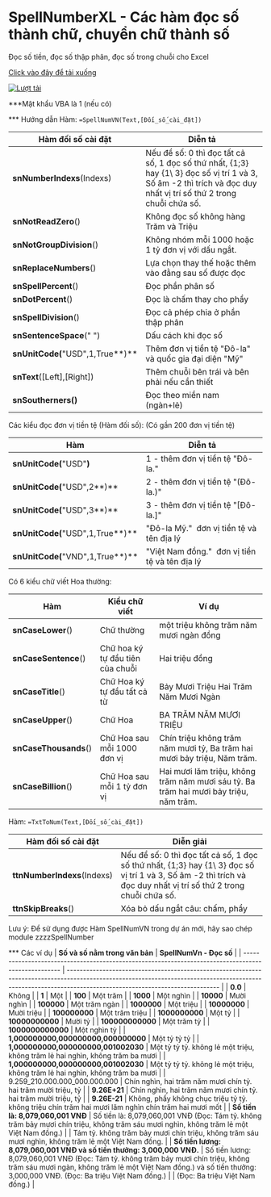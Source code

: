 # SpellNumberXL - Các hàm đọc số thành chữ, chuyển chữ thành số 
 Đọc số tiền, đọc số thập phân, đọc số trong chuỗi cho Excel

[Click vào đây để tải xuống](https://github.com/SanbiVN/SpellNumberXL/releases/download/SpellNumber/SpellNumberXL.xlsm)

[![Lượt tải](https://img.shields.io/github/downloads/SanbiVN/SpellNumberXL/total.svg)](https://github.com/SanbiVN/SpellNumberXL/releases/download/SpellNumber/SpellNumberXL.xlsm) 

***Mật khẩu VBA là 1 (nếu có)


*** Hướng dẫn
Hàm: 	```=SpellNumVN(Text,[Đối_số_cài_đặt])```

| **Hàm đối số cài đặt**           | **Diễn tả**                                                                                                                                                      |
| -------------------------------- | ------------------------------------------------------------------------------------------------------------------------------------------------------------------ |
| **snNumberIndexs**(Indexs)       | Nếu để số: 0 thì đọc tất cả số, 1 đọc số thứ nhất, {1;3} hay {1\\ 3} đọc số vị trí 1 và 3, Số âm -2 thì trích và đọc duy nhất vị trí số thứ 2 trong chuỗi chứa số. |
| **snNotReadZero**()              | Không đọc số không hàng Trăm và Triệu                                                                                                                              |
| **snNotGroupDivision**()         | Không nhóm mỗi 1000 hoặc 1 tỷ đơn vị với dấu ngắt.                                                                                                                 |
| **snReplaceNumbers**()           | Lựa chọn thay thế hoặc thêm vào đằng sau số được đọc                                                                                                               |
| **snSpellPercent**()             | Đọc phần phân số                                                                                                                                                   |
| **snDotPercent**()               | Đọc là chấm thay cho phẩy                                                                                                                                          |
| **snSpellDivision**()            | Đọc cả phép chia ở phần thập phân                                                                                                                                  |
| **snSentenceSpace**(" ")         | Dấu cách khi đọc số                                                                                                                                                |
| **snUnitCode(**"USD",1,True**)** | Thêm đơn vị tiền tệ "Đô-la" và quốc gia đại diện "Mỹ"                                                                                                              |
| **snText**([Left],[Right])       | Thêm chuỗi bên trái và bên phải nếu cần thiết                                                                                                                      |
| **snSoutherners()**              | Đọc theo miền nam (ngàn+lẻ)                                                                                                                                        |


Các kiểu đọc đơn vị tiền tệ (Hàm đối số):
(Có gần 200 đơn vị tiền tệ)

| Hàm                              | Diễn tả |
| -------------------------------- | ---------------------------------------------- |
| **snUnitCode(**"USD"**)**        | 1 - thêm đơn vị tiền tệ "Đô-la."               |
| **snUnitCode(**"USD",2**)**      | 2 - thêm đơn vị tiền tệ "(Đô-la.)"             |
| **snUnitCode(**"USD",3**)**      | 3 - thêm đơn vị tiền tệ "[Đô-la.]"             |
| **snUnitCode(**"USD",1,True**)** | "Đô-la Mỹ."  đơn vị tiền tệ và tên địa lý      |
| **snUnitCode(**"VND",1,True**)** | "Việt Nam đồng."  đơn vị tiền tệ và tên địa lý |

Có 6 kiểu chữ viết Hoa thường:

| **Hàm**               | **Kiểu chữ viết**                | **Ví dụ**                                                                             |
| --------------------- | -------------------------------- | ------------------------------------------------------------------------------------- |
| **snCaseLower**()     | Chữ thường                       | một triệu không trăm năm mươi ngàn đồng                                               |
| **snCaseSentence**()  | Chữ hoa ký tự đầu tiên của chuỗi | Hai triệu đồng                                                                        |
| **snCaseTitle**()     | Chữ Hoa ký tự đầu tất cả từ      | Bảy Mươi Triệu Hai Trăm Năm Mươi Ngàn                                                 |
| **snCaseUpper**()     | Chữ Hoa                          | BA TRĂM NĂM MƯƠI TRIỆU                                                                |
| **snCaseThousands**() | Chữ Hoa sau mỗi 1000 đơn vị      | Chín triệu không trăm năm mươi tỷ, Ba trăm hai mươi bảy triệu, Năm trăm.              |
| **snCaseBillion**()   | Chữ Hoa sau mỗi 1 tỷ đơn vị      | Hai mươi lăm triệu, không trăm năm mươi sáu tỷ. Ba trăm hai mươi bảy triệu, năm trăm. |


Hàm: 	```=TxtToNum(Text,[Đối_số_cài_đặt])```

| **Hàm đối số cài đặt**      | **Diễn giải**                                                                                                                                                      |
| --------------------------- | ------------------------------------------------------------------------------------------------------------------------------------------------------------------ |
| **ttnNumberIndexs**(Indexs) | Nếu để số: 0 thì đọc tất cả số, 1 đọc số thứ nhất, {1;3} hay {1\\ 3} đọc số vị trí 1 và 3, Số âm -2 thì trích và đọc duy nhất vị trí số thứ 2 trong chuỗi chứa số. |
| **ttnSkipBreaks**()         | Xóa bỏ dấu ngắt câu: chấm, phẩy                                                                                                                                    |

Lưu ý: Để sử dụng được Hàm SpellNumVN trong dự án mới, hãy sao chép module zzzzSpellNumber

*** Các ví dụ
| **Số và số nằm trong văn bản**                                                                      | **SpellNumVn - Đọc số**                                                                                                                                                                                     |
| --------------------------------------------------------------------------------------------------- | ----------------------------------------------------------------------------------------------------------------------------------------------------------------------------------------------------------- |
| **0.0**                                                                                             | Không                                                                                                                                                                                                       |
| **1**                                                                                               | Một                                                                                                                                                                                                         |
| **100**                                                                                             | Một trăm                                                                                                                                                                                                    |
| **1000**                                                                                            | Một nghìn                                                                                                                                                                                                   |
| **10000**                                                                                           | Mười nghìn                                                                                                                                                                                                  |
| **100000**                                                                                          | Một trăm ngàn                                                                                                                                                                                               |
| **1000000**                                                                                         | Một triệu                                                                                                                                                                                                   |
| **10000000**                                                                                        | Mười triệu                                                                                                                                                                                                  |
| **100000000**                                                                                       | Một trăm triệu                                                                                                                                                                                              |
| **1000000000**                                                                                      | Một tỷ                                                                                                                                                                                                      |
| **10000000000**                                                                                     | Mười tỷ                                                                                                                                                                                                     |
| **100000000000**                                                                                    | Một trăm tỷ                                                                                                                                                                                                 |
| **1000000000000**                                                                                   | Một nghìn tỷ                                                                                                                                                                                                |
| **1,000000000,000000000,000000000**                                                                 | Một tỷ tỷ tỷ                                                                                                                                                                                                |
| **1,000000000,000000000,001002030**                                                                 | Một tỷ tỷ tỷ. không lẻ một triệu, không trăm lẻ hai nghìn, không trăm ba mươi                                                                                                                               |
| **1,000000000,000000000,001002030**                                                                 | Một tỷ tỷ tỷ. không lẻ một triệu, không trăm lẻ hai nghìn, không trăm ba mươi                                                                                                                               |
| 9.259_210.000.000_000.000.000                                                                       | Chín nghìn, hai trăm năm mươi chín tỷ. hai trăm mười triệu, tỷ                                                                                                                                              |
| **9.26E+21**                                                                                        | Chín nghìn, hai trăm năm mươi chín tỷ. hai trăm mười triệu, tỷ                                                                                                                                              |
| **9.26E-21**                                                                                        | Không, phẩy không chục triệu tỷ tỷ. không triệu chín trăm hai mươi lăm nghìn chín trăm hai mươi mốt                                                                                                         |
| **Số tiền là: 8,079,060,001 VNĐ**                                                                   | Số tiền là: 8,079,060,001 VNĐ (Đọc: Tám tỷ. không trăm bảy mươi chín triệu, không trăm sáu mươi nghìn, không trăm lẻ một Việt Nam đồng.)                                                                    |
| Tám tỷ. không trăm bảy mươi chín triệu, không trăm sáu mươi nghìn, không trăm lẻ một Việt Nam đồng. |
| **Số tiền lương: 8,079,060,001 VNĐ và số tiền thưởng: 3,000,000 VNĐ.**                              | Số tiền lương: 8,079,060,001 VNĐ (Đọc: Tám tỷ. không trăm bảy mươi chín triệu, không trăm sáu mươi ngàn, không trăm lẻ một Việt Nam đồng.) và số tiền thưởng: 3,000,000 VNĐ. (Đọc: Ba triệu Việt Nam đồng.) |
| (Đọc: Ba triệu Việt Nam đồng.)                                                                      |






